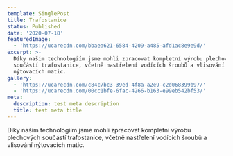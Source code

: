 ```yaml
---
template: SinglePost
title: Trafostanice
status: Published
date: '2020-07-18'
featuredImage:
  - 'https://ucarecdn.com/bbaea621-6584-4209-a485-afd1ac8e9e9d/'
excerpt: >-
  Díky našim technologiím jsme mohli zpracovat kompletní výrobu plechových
  součástí trafostanice, včetně nastřelení vodících šroubů a vlisování
  nýtovacích matic.
gallery:
  - 'https://ucarecdn.com/c84c7bc3-39ed-4f8a-a2e9-c2d068399b97/'
  - 'https://ucarecdn.com/00cc1bfe-6fac-4266-b163-e99eb542bf53/'
meta:
  description: test meta description
  title: test meta title
---
```

Díky našim technologiím jsme mohli zpracovat kompletní výrobu plechových součástí trafostanice, včetně nastřelení vodících šroubů a vlisování nýtovacích matic.

